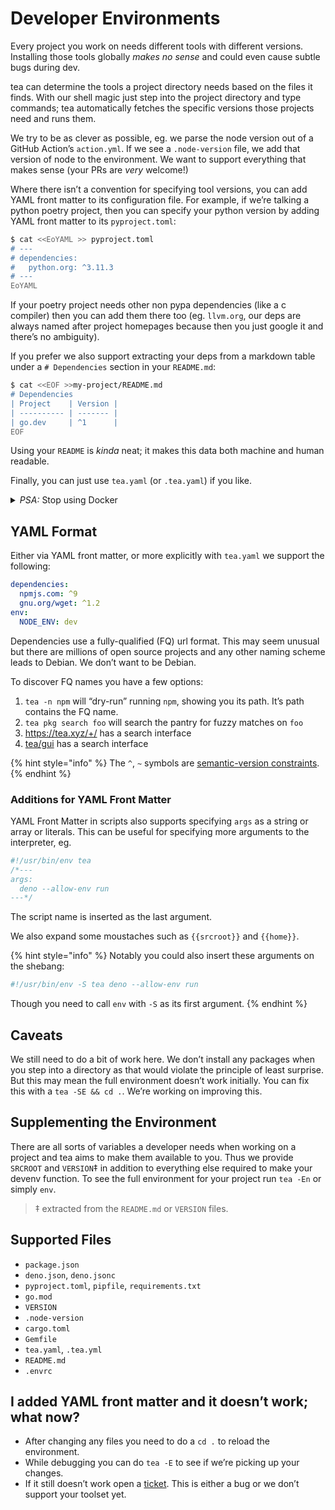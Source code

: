 # Developer Environments

Every project you work on needs different tools with different versions.
Installing those tools globally *makes no sense* and could even cause subtle
bugs during dev.

tea can determine the tools a project directory needs based on the files it
finds. With our shell magic just step into the project directory
and type commands; tea automatically fetches the specific versions those
projects need and runs them.

We try to be as clever as possible, eg. we parse the node version out of
a GitHub Action’s `action.yml`. If we see a `.node-version` file, we add that
version of node to the environment. We want to support everything that makes
sense (your PRs are *very* welcome!)

Where there isn’t a convention for specifying tool versions, you can add
YAML front matter to its configuration file. For example, if we’re
talking a python poetry project, then you can specify your python version by
adding YAML front matter to its `pyproject.toml`:

```sh
$ cat <<EoYAML >> pyproject.toml
# ---
# dependencies:
#   python.org: ^3.11.3
# ---
EoYAML
```

If your poetry project needs other non pypa dependencies (like a c compiler)
then you can add them there too (eg. `llvm.org`, our deps are always named
after project homepages because then you just google it and there’s no
ambiguity).

If you prefer we also support extracting your deps from a markdown table
under a `# Dependencies` section in your `README.md`:

```sh
$ cat <<EOF >>my-project/README.md
# Dependencies
| Project    | Version |
| ---------- | ------- |
| go.dev     | ^1      |
EOF
```

Using your `README` is *kinda* neat; it makes this data both machine and human
readable.

Finally, you can just use `tea.yaml` (or `.tea.yaml`) if you like.

<details><summary><i>PSA:</i> Stop using Docker</summary><br>

Docker is great for deployment and cross compilation, but… let’s face it: it
sucks for dev.

*Docker stifles builders*.
It constricts you; you’re immalleable; tech marches onwards but your docker
container remains immobile. *Nobody knows how to use `docker`*. Once that
`Dockerfile` is set up, nobody dares touch it.

And let’s face it, getting your personal dev and debug tools working inside
that image is incredibly frustrating. Why limit your potential?

Keep deploying with Docker, but use tea to develop.

Then when you do deploy you may as well install those deps with tea.

Frankly, tea is properly versioned (unlike system packagers) so with tea your
deployments actually remain *more* stable.
</details>


## YAML Format

Either via YAML front matter, or more explicitly with `tea.yaml` we support
the following:

```yaml
dependencies:
  npmjs.com: ^9
  gnu.org/wget: ^1.2
env:
  NODE_ENV: dev
```

Dependencies use a fully-qualified (FQ) url format. This may seem unusual but there
are millions of open source projects and any other naming scheme leads to
Debian. We don’t want to be Debian.

To discover FQ names you have a few options:

1. `tea -n npm` will “dry-run” running `npm`, showing you its path. It’s path contains the FQ name.
2. `tea pkg search foo` will search the pantry for fuzzy matches on `foo`
3. https://tea.xyz/+/ has a search interface
4. [tea/gui](https://tea.xyz/gui/) has a search interface

{% hint style="info" %}
The `^`, `~` symbols are [semantic-version constraints](https://devhints.io/semver).
{% endhint %}

### Additions for YAML Front Matter

YAML Front Matter in scripts also supports specifying `args` as a string or
array or literals. This can be useful for specifying more arguments to the
interpreter, eg.

```js
#!/usr/bin/env tea
/*---
args:
  deno --allow-env run
---*/
```

The script name is inserted as the last argument.

We also expand some moustaches such as `{{srcroot}}` and `{{home}}`.

{% hint style="info" %}
Notably you could also insert these arguments on the shebang:

```sh
#!/usr/bin/env -S tea deno --allow-env run
```

Though you need to call `env` with `-S` as its first argument.
{% endhint %}


## Caveats

We still need to do a bit of work here. We don’t install any packages when
you step into a directory as that would violate the principle of least
surprise. But this may mean the full environment doesn’t work initially.
You can fix this with a `tea -SE && cd .`. We’re working on improving this.

## Supplementing the Environment

There are all sorts of variables a developer needs when working on a project
and tea aims to make them available to you. Thus we provide `SRCROOT` and
`VERSION`‡ in addition to everything else required to make your devenv
function. To see the full environment for your project run `tea -En` or simply
`env`.

> ‡ extracted from the `README.md` or `VERSION` files.

## Supported Files

* `package.json`
* `deno.json`, `deno.jsonc`
* `pyproject.toml`, `pipfile`, `requirements.txt`
* `go.mod`
* `VERSION`
* `.node-version`
* `cargo.toml`
* `Gemfile`
* `tea.yaml`, `.tea.yml`
* `README.md`
* `.envrc`

## I added YAML front matter and it doesn’t work; what now?

* After changing any files you need to do a `cd .` to reload the environment.
* While debugging you can do `tea -E` to see if we’re picking up your changes.
* If it still doesn’t work open a [ticket]. This is either a bug or we don’t
    support your toolset yet.


[ticket]: https://github.com/teaxyz/cli/issues/new
